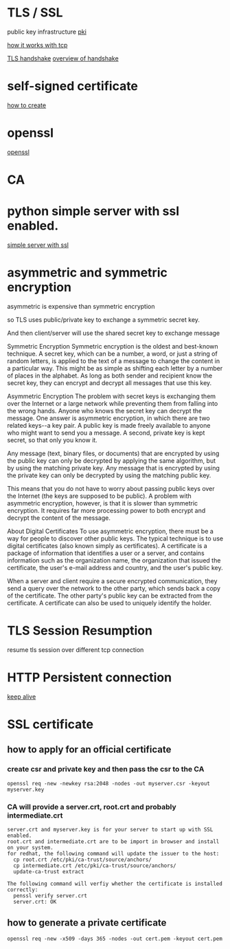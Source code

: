 # TLS / SSL
public key infrastructure
[pki](https://en.wikipedia.org/wiki/Public_key_infrastructure)

[how it works with tcp](https://security.stackexchange.com/questions/20803/how-does-ssl-tls-work)

[TLS handshake](https://www.ibm.com/support/knowledgecenter/en/SSFKSJ_7.1.0/com.ibm.mq.doc/sy10660_.htm)
[overview of handshake](https://www.ssl.com/article/ssl-tls-handshake-overview/)

# self-signed certificate
[how to create](https://devcenter.heroku.com/articles/ssl-certificate-self)

# openssl
[openssl](https://www.openssl.org/)

# CA

# python simple server with ssl enabled.
[simple server with ssl](http://code.activestate.com/recipes/442473-simple-http-server-supporting-ssl-secure-communica/)

# asymmetric and symmetric encryption 
asymmetric is expensive than symmetric encryption

so TLS uses public/private key to exchange a symmetric secret key.

And then client/server will use the shared secret key to exchange message

Symmetric Encryption
Symmetric encryption is the oldest and best-known technique. A secret key, which can be a number, a word, or just a string of random letters, is applied to the text of a message to change the content in a particular way. This might be as simple as shifting each letter by a number of places in the alphabet. As long as both sender and recipient know the secret key, they can encrypt and decrypt all messages that use this key.

Asymmetric Encryption
The problem with secret keys is exchanging them over the Internet or a large network while preventing them from falling into the wrong hands. Anyone who knows the secret key can decrypt the message. One answer is asymmetric encryption, in which there are two related keys--a key pair. A public key is made freely available to anyone who might want to send you a message. A second, private key is kept secret, so that only you know it.

Any message (text, binary files, or documents) that are encrypted by using the public key can only be decrypted by applying the same algorithm, but by using the matching private key. Any message that is encrypted by using the private key can only be decrypted by using the matching public key.


This means that you do not have to worry about passing public keys over the Internet (the keys are supposed to be public). A problem with asymmetric encryption, however, is that it is slower than symmetric encryption. It requires far more processing power to both encrypt and decrypt the content of the message.

About Digital Certificates
To use asymmetric encryption, there must be a way for people to discover other public keys. The typical technique is to use digital certificates (also known simply as certificates). A certificate is a package of information that identifies a user or a server, and contains information such as the organization name, the organization that issued the certificate, the user's e-mail address and country, and the user's public key.

When a server and client require a secure encrypted communication, they send a query over the network to the other party, which sends back a copy of the certificate. The other party's public key can be extracted from the certificate. A certificate can also be used to uniquely identify the holder.

# TLS Session Resumption
resume tls session over different tcp connection

# HTTP Persistent connection 
[keep alive](http://51write.github.io/2014/04/09/keepalive/)


# SSL certificate
## how to apply for an official certificate
### create csr and private key and then pass the csr to the CA
    openssl req -new -newkey rsa:2048 -nodes -out myserver.csr -keyout myserver.key
    
    
### CA will provide a server.crt, root.crt and probably intermediate.crt
    server.crt and myserver.key is for your server to start up with SSL enabled.
    root.crt and intermediate.crt are to be import in browser and install on your system.
    for redhat, the following command will update the issuer to the host:
      cp root.crt /etc/pki/ca-trust/source/anchors/
      cp intermediate.crt /etc/pki/ca-trust/source/anchors/
      update-ca-trust extract
      
    The following command will verfiy whether the certificate is installed correctly:
      penssl verify server.crt
      server.crt: OK

## how to generate a private certificate
    openssl req -new -x509 -days 365 -nodes -out cert.pem -keyout cert.pem
